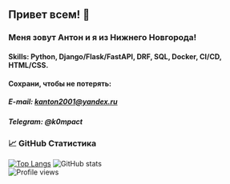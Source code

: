 ## **Привет всем!** 👋
### Меня зовут Антон и я из Нижнего Новгорода!

#### Skills: Python, Django/Flask/FastAPI, DRF, SQL, Docker, CI/CD,  HTML/CSS.

#### Сохрани, чтобы не потерять:
#####     E-mail: kanton2001@yandex.ru
#####     Telegram: @k0mpact

### 📈 **GitHub Статистика**

[![Top Langs](https://github-readme-stats.vercel.app/api/top-langs/?username=ant0ndk)](https://github.com/anuraghazra/github-readme-stats)
![GitHub stats](https://github-readme-stats.vercel.app/api?username=ant0ndk&show_icons=true&count_private=true)  
![Profile views](https://gpvc.arturio.dev/ant0ndk)  
